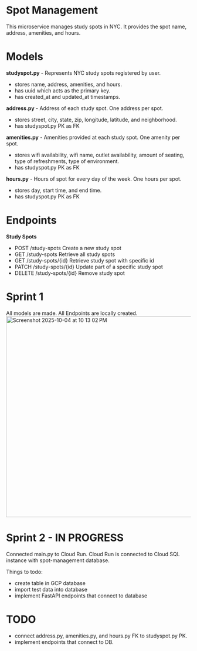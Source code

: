 # Spot Management
This microservice manages study spots in NYC. It provides the spot name, address, amenities, and hours. 

# Models 
**studyspot.py** - Represents NYC study spots registered by user. 
- stores name, address, amenities, and hours.
- has uuid which acts as the primary key.
- has created_at and updated_at timestamps.

**address.py** - Address of each study spot. One address per spot. 
- stores street, city, state, zip, longitude, latitude, and neighborhood.
- has studyspot.py PK as FK

**amenities.py** - Amenities provided at each study spot. One amenity per spot. 
- stores wifi availability, wifi name, outlet availability, amount of seating, type of refreshments, type of environment.
- has studyspot.py PK as FK

**hours.py** - Hours of spot for every day of the week. One hours per spot. 
- stores day, start time, and end time. 
- has studyspot.py PK as FK

# Endpoints 
**Study Spots**
- POST /study-spots    Create a new study spot
- GET /study-spots    Retrieve all study spots
- GET /study-spots/{id}    Retrieve study spot with specific id
- PATCH /study-spots/{id}    Update part of a specific study spot
- DELETE  /study-spots/{id}    Remove study spot 

# Sprint 1
All models are made. All Endpoints are locally created. 
<img width="1412" height="546" alt="Screenshot 2025-10-04 at 10 13 02 PM" src="https://github.com/user-attachments/assets/30381cc5-b55a-4bf3-9a29-02b6509f36f8" />

# Sprint 2 - IN PROGRESS
Connected main.py to Cloud Run. Cloud Run is connected to Cloud SQL instance with spot-management database. 

Things to todo: 
- create table in GCP database 
- import test data into database
- implement FastAPI endpoints that connect to database

# TODO
- connect address.py, amenities.py, and hours.py FK to studyspot.py PK.
- implement endpoints that connect to DB.